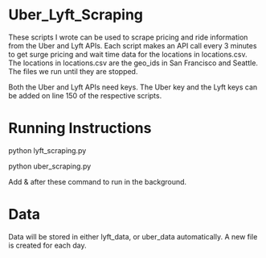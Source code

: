 # Uber_Lyft_Scraping
These scripts I wrote can be used to scrape pricing and ride information from the Uber and Lyft APIs. Each script makes an API call every 3 minutes to get surge pricing and wait time data for the locations in locations.csv. The locations in locations.csv are the geo_ids in San Francisco and Seattle. The files we run until they are stopped. 

Both the Uber and Lyft APIs need keys. The Uber key and the Lyft keys can be added on line 150 of the respective scripts.

# Running Instructions

python lyft_scraping.py 

python uber_scraping.py

Add & after these command to run in the background.

# Data
Data will be stored in either lyft_data, or uber_data automatically. A new file is created for each day.
